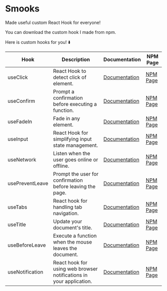 # Smooks

Made useful custom React Hook for everyone!

You can download the custom hook I made from npm.

Here is custom hooks for you! ⬇️

| Hook | Description | Documentation | NPM Page |
|------|------|------|------|
| useClick | React Hook to detect click of element. | [Documentation](https://github.com/Tony0724/smooks/tree/main/useClick#readme) | [NPM Page](https://www.npmjs.com/package/@smooks/use-click) |
| useConfirm | Prompt a confirmation before executing a function.	 | [Documentation](https://github.com/Tony0724/smooks/tree/main/useConfirm#readme) | [NPM Page](https://www.npmjs.com/package/@smooks/use-confirm) |
| useFadeIn | Fade in any element.	| [Documentation](https://github.com/Tony0724/smooks/tree/main/useFadeIn#readme)| [NPM Page](https://www.npmjs.com/package/@smooks/use-fadein)|
| useInput| React Hook for simplifying input state management.| [Documentation](https://github.com/Tony0724/smooks/tree/main/useInput#readme)| [NPM Page](https://www.npmjs.com/package/@smooks/use-input)|
| useNetwork| Listen when the user goes online or offline.	| [Documentation](https://github.com/Tony0724/smooks/tree/main/useNetwork#readme)| [NPM Page](https://www.npmjs.com/package/@smooks/use-network)|
| usePreventLeave| Prompt the user for confirmation before leaving the page.	| [Documentation](https://github.com/Tony0724/smooks/tree/main/usePreventLeave#readme)| [NPM Page](https://www.npmjs.com/package/@smooks/use-prevent-leave)|
| useTabs| React hook for handling tab navigation.| [Documentation](https://github.com/Tony0724/smooks/tree/main/useTabs#readme)| [NPM Page](https://www.npmjs.com/package/@smooks/use-tabs)|
| useTitle| Update your document's title.	| [Documentation](https://github.com/Tony0724/smooks/tree/main/useTitle#readme)| [NPM Page](https://www.npmjs.com/package/@smooks/use-title)|
| useBeforeLeave| Execute a function when the mouse leaves the document.	| [Documentation](https://github.com/Tony0724/smooks/tree/main/useBeforeLeave#readme)| [NPM Page](https://www.npmjs.com/package/@smooks/use-before-leave)|
| useNotification | React hook for using web browser notifications in your application. | [Documentation](https://github.com/Tony0724/smooks/tree/main/useNotification#readme) | [NPM Page](https://www.npmjs.com/package/@smooks/use-notify)